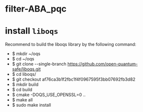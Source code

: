 # filter-ABA_pqc

# install `liboqs`
Recommend to build the liboqs library by the following command: 
- $ mkdir ~/oqs
- $ cd ~/oqs
- $ git clone --single-branch https://github.com/open-quantum-safe/liboqs.git
- $ cd liboqs/
- $ git checkout af76ca3b1f2fbc1f4f0967595f3bb07692fb3d82
- $ mkdir build
- $ cd build
- $ cmake -DOQS_USE_OPENSSL=0 ..
- $ make all
- $ sudo make install
